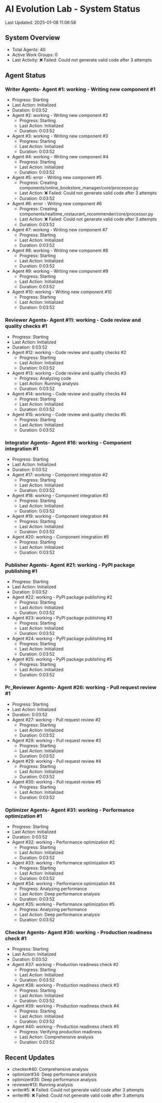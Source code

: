 # AI Evolution Lab - System Status
Last Updated: 2025-01-08 11:06:58

## System Overview
- Total Agents: 40
- Active Work Groups: 0
- Last Activity: ❌ Failed: Could not generate valid code after 3 attempts

## Agent Status

### Writer Agents- Agent #1: working - Writing new component #1
  - Progress: Starting
  - Last Action: Initialized
  - Duration: 0:03:52
- Agent #2: working - Writing new component #2
  - Progress: Starting
  - Last Action: Initialized
  - Duration: 0:03:52
- Agent #3: working - Writing new component #3
  - Progress: Starting
  - Last Action: Initialized
  - Duration: 0:03:52
- Agent #4: working - Writing new component #4
  - Progress: Starting
  - Last Action: Initialized
  - Duration: 0:03:52
- Agent #5: error - Writing new component #5
  - Progress: Creating components/online_bookstore_manager/core/processor.py
  - Last Action: ❌ Failed: Could not generate valid code after 3 attempts
  - Duration: 0:03:52
- Agent #6: error - Writing new component #6
  - Progress: Creating components/realtime_restaurant_recommender/core/processor.py
  - Last Action: ❌ Failed: Could not generate valid code after 3 attempts
  - Duration: 0:03:52
- Agent #7: working - Writing new component #7
  - Progress: Starting
  - Last Action: Initialized
  - Duration: 0:03:52
- Agent #8: working - Writing new component #8
  - Progress: Starting
  - Last Action: Initialized
  - Duration: 0:03:52
- Agent #9: working - Writing new component #9
  - Progress: Starting
  - Last Action: Initialized
  - Duration: 0:03:52
- Agent #10: working - Writing new component #10
  - Progress: Starting
  - Last Action: Initialized
  - Duration: 0:03:52

### Reviewer Agents- Agent #11: working - Code review and quality checks #1
  - Progress: Starting
  - Last Action: Initialized
  - Duration: 0:03:52
- Agent #12: working - Code review and quality checks #2
  - Progress: Starting
  - Last Action: Initialized
  - Duration: 0:03:52
- Agent #13: working - Code review and quality checks #3
  - Progress: Analyzing code
  - Last Action: Running analysis
  - Duration: 0:03:52
- Agent #14: working - Code review and quality checks #4
  - Progress: Starting
  - Last Action: Initialized
  - Duration: 0:03:52
- Agent #15: working - Code review and quality checks #5
  - Progress: Starting
  - Last Action: Initialized
  - Duration: 0:03:52

### Integrator Agents- Agent #16: working - Component integration #1
  - Progress: Starting
  - Last Action: Initialized
  - Duration: 0:03:52
- Agent #17: working - Component integration #2
  - Progress: Starting
  - Last Action: Initialized
  - Duration: 0:03:52
- Agent #18: working - Component integration #3
  - Progress: Starting
  - Last Action: Initialized
  - Duration: 0:03:52
- Agent #19: working - Component integration #4
  - Progress: Starting
  - Last Action: Initialized
  - Duration: 0:03:52
- Agent #20: working - Component integration #5
  - Progress: Starting
  - Last Action: Initialized
  - Duration: 0:03:52

### Publisher Agents- Agent #21: working - PyPI package publishing #1
  - Progress: Starting
  - Last Action: Initialized
  - Duration: 0:03:52
- Agent #22: working - PyPI package publishing #2
  - Progress: Starting
  - Last Action: Initialized
  - Duration: 0:03:52
- Agent #23: working - PyPI package publishing #3
  - Progress: Starting
  - Last Action: Initialized
  - Duration: 0:03:52
- Agent #24: working - PyPI package publishing #4
  - Progress: Starting
  - Last Action: Initialized
  - Duration: 0:03:52
- Agent #25: working - PyPI package publishing #5
  - Progress: Starting
  - Last Action: Initialized
  - Duration: 0:03:52

### Pr_Reviewer Agents- Agent #26: working - Pull request review #1
  - Progress: Starting
  - Last Action: Initialized
  - Duration: 0:03:52
- Agent #27: working - Pull request review #2
  - Progress: Starting
  - Last Action: Initialized
  - Duration: 0:03:52
- Agent #28: working - Pull request review #3
  - Progress: Starting
  - Last Action: Initialized
  - Duration: 0:03:52
- Agent #29: working - Pull request review #4
  - Progress: Starting
  - Last Action: Initialized
  - Duration: 0:03:52
- Agent #30: working - Pull request review #5
  - Progress: Starting
  - Last Action: Initialized
  - Duration: 0:03:52

### Optimizer Agents- Agent #31: working - Performance optimization #1
  - Progress: Starting
  - Last Action: Initialized
  - Duration: 0:03:52
- Agent #32: working - Performance optimization #2
  - Progress: Starting
  - Last Action: Initialized
  - Duration: 0:03:52
- Agent #33: working - Performance optimization #3
  - Progress: Starting
  - Last Action: Initialized
  - Duration: 0:03:52
- Agent #34: working - Performance optimization #4
  - Progress: Analyzing performance
  - Last Action: Deep performance analysis
  - Duration: 0:03:52
- Agent #35: working - Performance optimization #5
  - Progress: Analyzing performance
  - Last Action: Deep performance analysis
  - Duration: 0:03:52

### Checker Agents- Agent #36: working - Production readiness check #1
  - Progress: Starting
  - Last Action: Initialized
  - Duration: 0:03:52
- Agent #37: working - Production readiness check #2
  - Progress: Starting
  - Last Action: Initialized
  - Duration: 0:03:52
- Agent #38: working - Production readiness check #3
  - Progress: Starting
  - Last Action: Initialized
  - Duration: 0:03:52
- Agent #39: working - Production readiness check #4
  - Progress: Starting
  - Last Action: Initialized
  - Duration: 0:03:52
- Agent #40: working - Production readiness check #5
  - Progress: Verifying production readiness
  - Last Action: Comprehensive analysis
  - Duration: 0:03:52


## Recent Updates
- checker#40: Comprehensive analysis
- optimizer#34: Deep performance analysis
- optimizer#35: Deep performance analysis
- reviewer#13: Running analysis
- writer#5: ❌ Failed: Could not generate valid code after 3 attempts
- writer#6: ❌ Failed: Could not generate valid code after 3 attempts
